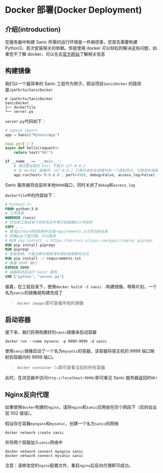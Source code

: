 # Docker 部署(Docker Deployment)

## 介绍(introduction)

在服务器中构建 Sanic 所需的运行环境是一件麻烦事，您首先需要构建 Python3，其次安装相关的依赖。但是使用 docker 可以轻松的解决这些问题，如果您不了解 docker，可以先去[官方网站](https://www.docker.com/)了解相关信息



## 构建镜像

我们以一个最简单的 Sanic 工程作为例子。假设项目`SanicDocker` 的路径是`/path/to/SanicDocker`

```
# /path/to/SanicDocker
SanicDocker
├── dockerfile
└── server.py
```

`server.py`代码如下：

```python
# ignore import
app = Sanic("MySanicApp")

@app.get('/')
async def hello(request):
    return text("OK!")

if __name__ == '__main__':
    # 请注意这里的 host 不能为 127.0.0.1
    # 在 docker 容器中，127.0.0.1 只表示本机本容器中的一个虚拟网卡，只接受本容器中的应用相互通讯
    app.run(host='0.0.0.0', port=9999, debug=False, access_log=False)

```

Sanic 服务器将会监听本地`9999`端口，同时关闭了`debug`和`access_log`

`dockerfile`中的内容如下：

```dockerfile
# Python3.7+
FROM python:3.8
# 工作目录
WORKDIR /sanic
# 将当前工程目录下的所有文件拷贝到容器的工作目录
COPY . .
# 查找python项目依赖并生成requirements.txt到当前目录
# 如果pip下载过慢，可以换源
# RUN pip install -i https://mirrors.aliyun.com/pypi/simple/ pipreqs
RUN pip install pipreqs 
RUN pipreqs .
# 安装依赖，下面注释为使用清华源安装依赖的方式
RUN pip install -r requirements.txt
# 暴露 9999 端口
EXPOSE 9999
# 容器启动后运行 Sanic 服务
CMD ["python", "server.py"]
```

接着，在工程目录下，使用`docker build -t sanic .`构建镜像，稍等片刻，一个名为`sanic`的镜像就构建完成了

> `docker images`即可查看所有的镜像



## 启动容器

接下来，我们将用构建好的`sanic`镜像来启动容器

```shell
docker run --name mysanic -p 9999:9999 -d sanic
```

使用`sanic`镜像启动了一个名为`mysanic`的容器，该容器将宿主机的 9999 端口映射到容器内的 9999 端口。

> `docker container ls`即可查看当前的所有容器

此时，在浏览器中访问`http://localhost:9999/`即可看见 Sanic 服务器返回的`OK!`



## Nginx反向代理

如果使用`docker`构建的`nginx`，请将`nginx`和`sanic`应用放在同个网段下（否则会出现 502 错误）。

假设存在容器`mynginx`和`mysanic`，创建一个名为`sanic`的网络

```shell
docker network create sanic
```

并将两个容器加入`sanic`网络中

```shell
docker network connect mynginx sanic
docker network connect mysanic sanic
```

注意：请修改您的`nginx`配置文件，重启`nginx`后反向代理即可成功。


